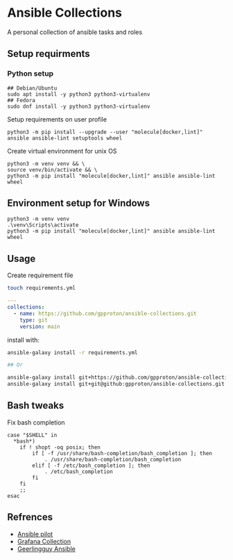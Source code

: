 # Ansible Collections

A personal collection of ansible tasks and roles

## Setup requirments

### Python setup

```shell
## Debian/Ubuntu
sudo apt install -y python3 python3-virtualenv
## Fedora
sudo dnf install -y python3 python3-virtualenv
```

Setup requirements on user profile

```shell
python3 -m pip install --upgrade --user "molecule[docker,lint]" ansible ansible-lint setuptools wheel
```

Create virtual environment for unix OS

```shell
python3 -m venv venv && \
source venv/bin/activate && \
python3 -m pip install "molecule[docker,lint]" ansible ansible-lint wheel
```

## Environment setup for Windows

```shell
python3 -m venv venv
.\venv\Scripts\activate
python3 -m pip install "molecule[docker,lint]" ansible ansible-lint wheel
```

## Usage

Create requirement file

```bash
touch requirements.yml
```

```yaml
---
collections:
  - name: https://github.com/gpproton/ansible-collections.git
    type: git
    version: main
```

install with:

```bash
ansible-galaxy install -r requirements.yml

## Or

ansible-galaxy install git+https://github.com/gpproton/ansible-collections.git
ansible-galaxy install git+git@github:gpproton/ansible-collections.git
```

## Bash tweaks

Fix bash completion

```shell
case "$SHELL" in 
  *bash*)
    if ! shopt -oq posix; then
        if [ -f /usr/share/bash-completion/bash_completion ]; then
            . /usr/share/bash-completion/bash_completion
        elif [ -f /etc/bash_completion ]; then
            . /etc/bash_completion
        fi
    fi
    ;;
esac
```


## Refrences

- [Ansible pilot](https://github.com/lucab85/ansible-pilot)
- [Grafana Collection](https://github.com/grafana/grafana-ansible-collection)
- [Geerlingguy Ansible](https://github.com/geerlingguy/ansible-role-docker)
